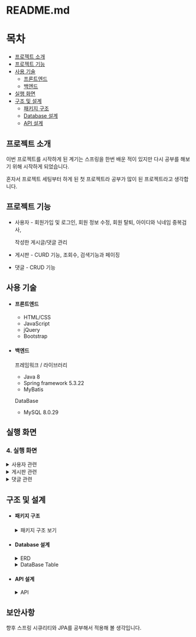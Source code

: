 # README.md

# 목차

- [프로젝트 소개](#프로젝트-소개)
- [프로젝트 기능](#프로젝트-기능)
- [사용 기술](#사용-기술)
    - [프론트엔드](#프론트엔드)
    - [백엔드](#백엔드)
- [실행 화면](#실행-화면)
- [구조 및 설계](#구조-및-설계)
    - [패키지 구조](#패키지-구조)
    - [Database 설계](#database-설계)
    - [API 설계](#api-설계)

## 프로젝트 소개

이번 프로젝트를 시작하게 된 계기는 스프링을 한번 배운 적이 있지만 다시 공부를 해보기 위해 시작하게 되었습니다.

혼자서 프로젝트 세팅부터 하게 된 첫 프로젝트라 공부가 많이 된 프로젝트라고 생각합니다.

## 프로젝트 기능

- 사용자 - 회원가입 및 로그인, 회원 정보 수정, 회원 탈퇴, 아이디와 닉네임 중복검사,
    
    작성한 게시글/댓글 관리
    
- 게시판 - CURD 기능, 조회수, 검색기능과 페이징
- 댓글 - CRUD 기능

## 사용 기술

- #### 프론트엔드
    - HTML/CSS
    - JavaScript
    - jQuery
    - Bootstrap

- #### 백엔드
    
    프레임워크 / 라이브러리
    
    - Java 8
    - Spring framework 5.3.22
    - MyBatis
    
    DataBase
    
    - MySQL 8.0.29
    

## 실행 화면

### 4. 실행 화면
<details>
<summary>사용자 관련</summary>

  ### 유저 회원가입 화면


  ![board_user_join](https://user-images.githubusercontent.com/54405892/191193853-3d032e00-a6c0-45a7-aa46-9240f5e11f26.png)

  ![board_user_join_error](https://user-images.githubusercontent.com/54405892/191193941-51a3596a-6eaa-4840-86bb-848217ab5205.png)

  ![board_user_error2](https://user-images.githubusercontent.com/54405892/191194223-3fbfde7f-a92e-4895-91b1-82c6e600ee5f.png)

  회원가입 시 아이디, 비밀번호, 닉네임 유효성 검사와 중복확인을 진행하고 검사 완료 시 회원가입을 진행, 로그인 페이지로 이동합니다.

  ### 유저 로그인 화면

  ![board_user_login](https://user-images.githubusercontent.com/54405892/191194415-b1800f6a-5777-4cf6-a766-e4ff3d165acd.png)

  ![board_user_login_error](https://user-images.githubusercontent.com/54405892/191194468-b0184032-fe98-48da-a581-3ebf27f01cbb.png)

  로그인 실패 시 다시 로그인 페이지로 돌아온 후 아이디 비밀번호 확인 알림을 띄어줍니다.

  로그인 성공 시 메인 페이지인 게시글 목록 페이지로 이동합니다.

  ### 회원정보화면
  
  ![board_user_info](https://user-images.githubusercontent.com/54405892/191194545-bd58f5bd-60a6-4aac-abf4-3fe2f4b47c40.png)

  ![board_user_info2](https://user-images.githubusercontent.com/54405892/191194561-6d359dab-d15a-406d-96d2-4a9202d327a6.png)

  비밀번호와 닉네임만 변경할 수 있고

  변경 버튼을 클릭 시 비밀번호와 닉네임을 변경할 수 있습니다.

  비밀번호 변경과 회원 탈퇴 진행 시 현재 비밀번호로 인증해야 합니다.

  - 비밀번호 변경

      ![modal1](https://user-images.githubusercontent.com/54405892/191194736-558750ec-06d7-4589-b203-c058efb03188.png)
      
      ![modal2](https://user-images.githubusercontent.com/54405892/191194812-2386f8e6-2983-4adb-86f7-163efd367681.png)
      
      ![modal3](https://user-images.githubusercontent.com/54405892/191194822-b4dd5ca0-d7fa-4557-b6b0-98588679d7c9.png)

      ![modal4](https://user-images.githubusercontent.com/54405892/191194838-53867884-4942-4f59-8ed6-812189553e19.png)

  - 닉네임 변경

      ![modal5](https://user-images.githubusercontent.com/54405892/191194851-ae693948-3ba8-41dc-9fa5-ce3154119872.png)

      ![modal6](https://user-images.githubusercontent.com/54405892/191194847-cbe4c407-97ef-4efc-aa89-431176bac3c4.png)
      
      ![modal7](https://user-images.githubusercontent.com/54405892/191194844-516ee630-36e9-4a42-8c1f-ec91b3fd3b4a.png)


  - 회원 탈퇴
      
      ![회원탈퇴1](https://user-images.githubusercontent.com/54405892/191195204-ccb6e91d-d4ff-46e4-a917-0a8b96639a63.png)
      
      ![회원탈퇴2](https://user-images.githubusercontent.com/54405892/191195211-3e8c4473-7594-49c7-8240-5a3356a46d14.png)
      
      회원 탈퇴 시에는 작성했던 게시글과 댓글 등 모두 지워집니다.

  ### 작성 게시물
  ![board_writeboard](https://user-images.githubusercontent.com/54405892/191195751-1bc05cf6-3267-4c48-acc3-e6e8d0492afd.png)

  ![board_writeboard2](https://user-images.githubusercontent.com/54405892/191195763-eb1d8214-9203-484d-a7c1-04a6e4dbc7a0.png)

  제목을 누르면 해당 게시글로 이동할 수 있고 선택삭제도 가능합니다.

  삭제를 하기 전에 Confirm을 통해 한 번 더 물어봅니다.

  ### 작성 댓글
  
  ![board_writereply](https://user-images.githubusercontent.com/54405892/191196004-8779943b-836b-4576-876d-adb9a778d8c6.png)

  ![board_writereply2](https://user-images.githubusercontent.com/54405892/191196016-8f7e376d-c43e-4d27-9fcc-ecef8412e962.png)

  댓글도 게시글과 동일하게 댓글을 누르면 게시글로 이동과 선택삭제가 가능합니다.

  게시글이 삭제된 경우에는 삭제 기능만 가능합니다.

</details>

<details>
<summary>게시판 관련</summary>
<div markdown="1">       

### 게시글 목록

![게시글 전체목록](https://user-images.githubusercontent.com/54405892/191196481-9514e926-aba6-41bb-bb9a-0bf654b25812.png)

메인 페이지인 게시글 목록 페이지입니다.

모든 게시물을 페이징 처리로 조회할 수 있고, 검색기능과 새로운 게시글 등록이 가능합니다

![옵션](https://user-images.githubusercontent.com/54405892/191196598-f30cca0a-e1f7-40b1-8a2c-c99c8968ef6d.png)

검색기능에는 제목, 내용, 닉네임, 제목+내용 4가지 옵션이 있습니다.

### 게시글 작성

![게시글 작성1](https://user-images.githubusercontent.com/54405892/191196678-960c8145-83c5-4539-947d-77fada888cc4.png)

로그인한 사용자만 게시글 작성을 할 수 있습니다.

### 게시글 상세보기

![게시글 상세보기1](https://user-images.githubusercontent.com/54405892/191196817-077e6c85-4cea-48d4-abe1-1586465b8a02.png)

![게시글 상세보기2](https://user-images.githubusercontent.com/54405892/191196808-cfb7dcc6-2083-48b9-a913-c133bd918cb1.png)

작성자일 경우 수정과 삭제를 할 수 있는 버튼이 생기고 아닐 경우에는 안 보이도록 처리했습니다.

### 게시글 수정하기

![게시글 수정1](https://user-images.githubusercontent.com/54405892/191196927-73cb7506-18ee-4c67-91e5-081fde0f1363.png)

![게시글 수정2](https://user-images.githubusercontent.com/54405892/191196934-47ac5704-06e1-40ff-9a3e-16622e19e8b4.png)


수정하기 버튼 클릭 시 Confirm으로 수정을 완료할 것인지 물어본 다음 확인 누르면 게시글을 수정합니다.

수정이 완료되거나 취소하기 버튼을 누르면 해당 게시글의 상세보기 화면으로 이동합니다.

### 게시글 삭제하기

![게시글 삭제](https://user-images.githubusercontent.com/54405892/191197124-6a3753ed-dead-4535-bf56-1cffa51838e1.png)

![게시글 삭제후](https://user-images.githubusercontent.com/54405892/191197116-9da3ab3b-08bb-497a-810c-becf5e223fc2.png)

게시글 삭제 버튼 클릭 시 Confirm으로 삭제할지 확인하고, 삭제 후 전체 게시글 페이지로 이동합니다.

### 게시글 검색

옵션 선택과 검색어를 통해 게시글을 검색합니다.

검색된 게시글이 많을 경우 페이징 처리된 결과를 볼 수 있습니다.

- 제목 검색
   
   ![제목 검색](https://user-images.githubusercontent.com/54405892/191197227-5e58571a-57d8-43d6-a91c-a91ed4ea57a2.png)

- 내용 검색

    ![내용 검색](https://user-images.githubusercontent.com/54405892/191197234-62debb2f-5801-4655-966a-3563d568e39d.png)

- 닉네임 검색

    ![닉네임 검색](https://user-images.githubusercontent.com/54405892/191197235-23f81381-af40-42f7-8f68-8fde2242e24a.png)

- 제목+내용 검색

    ![제목내용검색](https://user-images.githubusercontent.com/54405892/191197231-91600dcf-b65e-4ab7-a7f2-766ae9cc780c.png)

</div>
</details>

<details>
<summary>댓글 관련</summary>
<div markdown="1">

### 댓글 목록

![댓글 목록](https://user-images.githubusercontent.com/54405892/191197466-785e415b-80b9-45e5-ac3a-510523276bd6.png)

댓글과 대댓글을 띄어주고, 댓글일 경우에는 대댓글을 달 수 있는 버튼을 보여줍니다.

![토글버튼](https://user-images.githubusercontent.com/54405892/191197474-f0a541c6-b820-4845-82e6-b61ac1bf98ef.png)

본인이 작성한 댓글과 대댓글일 경우에만 수정과 삭제를 할 수 있는 토글 버튼 생깁니다.

### 댓글 작성
    
![비로그인 댓글](https://user-images.githubusercontent.com/54405892/191374475-eef9bf3c-da2f-46b6-982a-da0509fde7d7.png)

비 로그인 일 경우 로그인이 필요하다는 alert 창 띄어준 후 로그인 페이지로 이동합니다.

![댓글 작성](https://user-images.githubusercontent.com/54405892/191374504-3e162db2-3c0e-488d-9dff-e50f9d2747f6.png)

댓글 작성을 완료하면 댓글 목록을 다시 출력합니다.

![댓글 작성후](https://user-images.githubusercontent.com/54405892/191374511-24f9433f-4aff-4aa2-8f30-442017124f3d.png)

### 댓글 수정하기

![댓글 수정](https://user-images.githubusercontent.com/54405892/191374562-f10344f4-358f-43e3-bd4b-e8162e94d97a.png)

![댓글 수정2](https://user-images.githubusercontent.com/54405892/191374566-a7fc0e01-558c-4e4d-853c-13c9983ed69f.png)

![댓글 수정3](https://user-images.githubusercontent.com/54405892/191374568-9472dd34-7e46-4c87-89ea-d758210ad035.png)

댓글 수정 완료 시 댓글 목록을 다시 출력합니다.

![댓글 수정4](https://user-images.githubusercontent.com/54405892/191374618-dd9abe70-3dd0-4a14-8a2d-4f9a8bdaef38.png)

한 번에 하나의 댓글만 수정이 가능합니다.

댓글을 수정하던 중 다른 댓글을 수정하기 위해서는 수정을 끝마치거나 취소 버튼을 누른 후 수정해야 합니다.

![답글](https://user-images.githubusercontent.com/54405892/191374688-dac7b0a9-2a6d-49a0-8e49-079858b01d3e.gif)

답글 달기 역시 한 번에 하나의 댓글에만 답글을 추가 할 수 있습니다.

### 댓글 삭제

![댓글 삭제](https://user-images.githubusercontent.com/54405892/191374692-495a2b9d-7433-454b-9489-eaa8fede8182.png)

![댓글 삭제2](https://user-images.githubusercontent.com/54405892/191374695-9791eb89-603e-4808-aedc-d28c2d32380f.png)

댓글 삭제 시 삭제되었다는 alert창 출력 후 댓글 목록을 출력합니다.

삭제된 댓글은 ‘삭제된 댓글입니다.’라고 표시되고 댓글이 삭제되어도 대댓글은 확인이 가능합니다.
</div>
</details>

## 구조 및 설계
- #### 패키지 구조
    <details>
    <summary>패키지 구조 보기</summary>
    <div markdown="1">

    ```
    src
    ┣ main
    ┃ ┣ java
    ┃ ┃ ┗ com
    ┃ ┃ ┃ ┗ example
    ┃ ┃ ┃ ┃ ┗ board
    ┃ ┃ ┃ ┃ ┃ ┣ controller
    ┃ ┃ ┃ ┃ ┃ ┃ ┣ BoardController.java
    ┃ ┃ ┃ ┃ ┃ ┃ ┣ HomeController.java
    ┃ ┃ ┃ ┃ ┃ ┃ ┣ ReplyController.java
    ┃ ┃ ┃ ┃ ┃ ┃ ┗ UserController.java
    ┃ ┃ ┃ ┃ ┃ ┣ dao
    ┃ ┃ ┃ ┃ ┃ ┃ ┣ BoardDAO.java
    ┃ ┃ ┃ ┃ ┃ ┃ ┣ BoardDAOImpl.java
    ┃ ┃ ┃ ┃ ┃ ┃ ┣ ReplyDAO.java
    ┃ ┃ ┃ ┃ ┃ ┃ ┣ ReplyDAOImpl.java
    ┃ ┃ ┃ ┃ ┃ ┃ ┣ UserDAO.java
    ┃ ┃ ┃ ┃ ┃ ┃ ┗ UserDAOImpl.java
    ┃ ┃ ┃ ┃ ┃ ┣ dto
    ┃ ┃ ┃ ┃ ┃ ┃ ┣ BoardDTO.java
    ┃ ┃ ┃ ┃ ┃ ┃ ┣ PageDTO.java
    ┃ ┃ ┃ ┃ ┃ ┃ ┣ ReplyDTO.java
    ┃ ┃ ┃ ┃ ┃ ┃ ┗ UserDTO.java
    ┃ ┃ ┃ ┃ ┃ ┗ service
    ┃ ┃ ┃ ┃ ┃ ┃ ┣ BoardService.java
    ┃ ┃ ┃ ┃ ┃ ┃ ┣ BoardServiceImpl.java
    ┃ ┃ ┃ ┃ ┃ ┃ ┣ ReplyService.java
    ┃ ┃ ┃ ┃ ┃ ┃ ┣ ReplyServiceImpl.java
    ┃ ┃ ┃ ┃ ┃ ┃ ┣ UserService.java
    ┃ ┃ ┃ ┃ ┃ ┃ ┗ UserServiceImpl.java
    ┃ ┣ resources
    ┃ ┃ ┣ mappers
    ┃ ┃ ┃ ┣ BoardMapper.xml
    ┃ ┃ ┃ ┣ ReplyMapper.xml
    ┃ ┃ ┃ ┗ UserMapper.xml
    ┃ ┃ ┗ log4j.xml
    ┃ ┗ webapp
    ┃ ┃ ┣ resources
    ┃ ┃ ┃ ┗ css
    ┃ ┃ ┃ ┃ ┣ board.css
    ┃ ┃ ┃ ┃ ┣ main.css
    ┃ ┃ ┃ ┃ ┗ user.css
    ┃ ┃ ┗ WEB-INF
    ┃ ┃ ┃ ┣ spring
    ┃ ┃ ┃ ┃ ┣ appServlet
    ┃ ┃ ┃ ┃ ┃ ┗ servlet-context.xml
    ┃ ┃ ┃ ┃ ┗ root-context.xml
    ┃ ┃ ┃ ┣ views
    ┃ ┃ ┃ ┃ ┣ ajax
    ┃ ┃ ┃ ┃ ┃ ┗ replyAjax.jsp
    ┃ ┃ ┃ ┃ ┣ board
    ┃ ┃ ┃ ┃ ┃ ┣ list.jsp
    ┃ ┃ ┃ ┃ ┃ ┣ update.jsp
    ┃ ┃ ┃ ┃ ┃ ┣ view.jsp
    ┃ ┃ ┃ ┃ ┃ ┗ write.jsp
    ┃ ┃ ┃ ┃ ┣ includes
    ┃ ┃ ┃ ┃ ┃ ┣ footer.jsp
    ┃ ┃ ┃ ┃ ┃ ┗ header.jsp
    ┃ ┃ ┃ ┃ ┗ user
    ┃ ┃ ┃ ┃ ┃ ┣ boardList.jsp
    ┃ ┃ ┃ ┃ ┃ ┣ info.jsp
    ┃ ┃ ┃ ┃ ┃ ┣ join.jsp
    ┃ ┃ ┃ ┃ ┃ ┣ login.jsp
    ┃ ┃ ┃ ┃ ┃ ┗ replyList.jsp
    ┃ ┃ ┃ ┗ web.xml
    ┗ test
    ┃ ┗ resources
    ┃ ┃ ┗ log4j.xml
    ```

    </div>
    </details>


- #### Database 설계
    <details>
    <summary>ERD</summary>
    <div markdown="1">

    ![board_erd](https://user-images.githubusercontent.com/54405892/190950886-7567a4ef-304a-43ba-bd41-b014186cb15e.png)
    
    </div>
    </details>
    <details>
    <summary>DataBase Table</summary>
    <div markdown="1">

    ![board_users_table](https://user-images.githubusercontent.com/54405892/190950940-88ef428d-cde5-44d8-ae27-d8d95d3241e0.png)
    
    ![board_board_table](https://user-images.githubusercontent.com/54405892/190950958-0408e0be-1b9d-4e78-aabb-71dd9b8c122b.png)
    
    ![board_reply_table](https://user-images.githubusercontent.com/54405892/190950990-eaf332e0-1a5c-4780-ad00-3ef52d1b7d7d.png)
    
    </div>
    </details>

- #### API 설계
    <details>
    <summary>API</summary>
    <div markdown="1">

    ![user_api](https://user-images.githubusercontent.com/54405892/190951087-45a062c8-54a1-4079-b8bc-25dd72d4e535.png)
    
    ![board_api](https://user-images.githubusercontent.com/54405892/190951089-ab947ac4-424a-4b01-a0dd-eb81319eeb13.png)
    
    ![reply_api](https://user-images.githubusercontent.com/54405892/190951085-6a76d968-7018-4518-a296-a6fff9597483.png)
    
    </div>
    </details>
    
## 보안사항
향후 스프링 시큐리티와 JPA를 공부해서 적용해 볼 생각입니다.